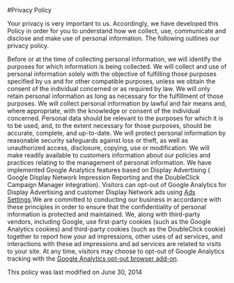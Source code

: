 #Privacy Policy

Your privacy is very important to us. Accordingly, we have developed this Policy in order for you to understand how we collect, use, communicate and disclose and make use of personal information. The following outlines our privacy policy.

Before or at the time of collecting personal information, we will identify the purposes for which information is being collected.
We will collect and use of personal information solely with the objective of fulfilling those purposes specified by us and for other compatible purposes, unless we obtain the consent of the individual concerned or as required by law.
We will only retain personal information as long as necessary for the fulfillment of those purposes.
We will collect personal information by lawful and fair means and, where appropriate, with the knowledge or consent of the individual concerned.
Personal data should be relevant to the purposes for which it is to be used, and, to the extent necessary for those purposes, should be accurate, complete, and up-to-date.
We will protect personal information by reasonable security safeguards against loss or theft, as well as unauthorized access, disclosure, copying, use or modification.
We will make readily available to customers information about our policies and practices relating to the management of personal information.
We have implemented Google Analytics features based on Display Advertising ( Google Display Network Impression Reporting and the DoubleClick Campaign Manager integration). Visitors can opt-out of Google Analytics for Display Advertising and customer Display Network ads using [Ads Settings](http://www.google.com/settings/ads).We are committed to conducting our business in accordance with these principles in order to ensure that the confidentiality of personal information is protected and maintained.
We, along with third-party vendors, including Google, use first-party cookies (such as the Google Analytics cookies) and third-party cookies (such as the DoubleClick cookie) together to report how your ad impressions, other uses of ad services, and interactions with these ad impressions and ad services are related to visits to your site.
At any time, visitors may choose to opt-out of Google Analytics tracking with the [Google Analytics opt-out browser add-on](https://tools.google.com/dlpage/gaoptout/).

This policy was last modified on June 30, 2014
